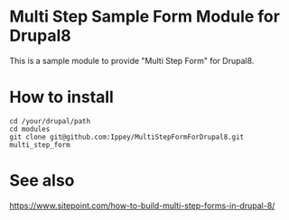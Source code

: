 # Multi Step Sample Form Module for Drupal8
This is a sample module to provide "Multi Step Form" for Drupal8.

# How to install
```
cd /your/drupal/path
cd modules
git clone git@github.com:Ippey/MultiStepFormForDrupal8.git multi_step_form
```

# See also
https://www.sitepoint.com/how-to-build-multi-step-forms-in-drupal-8/
